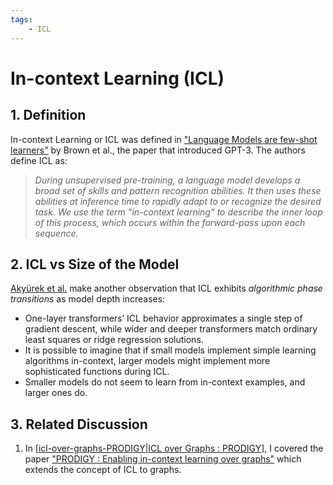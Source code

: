 ```yaml
---
tags:
    - ICL
---
```


# In-context Learning (ICL)

## 1. Definition

In-context Learning or ICL was defined in ["Language Models are few-shot learners"](https://arxiv.org/abs/2005.14165) by Brown et al., the paper that introduced GPT-3. The authors define ICL as:

> _During unsupervised pre-training, a language model develops a broad set of skills and pattern recognition abilities. It then uses these abilities at inference time to rapidly adapt to or recognize the desired task. We use the term “in-context learning” to describe the inner loop of this process, which occurs within the forward-pass upon each sequence._

## 2. ICL vs Size of the Model

[Akyürek et al.](https://arxiv.org/abs/2211.15661) make another observation that ICL exhibits _algorithmic phase transitions_ as model depth increases:

* One-layer transformers’ ICL behavior approximates a single step of gradient descent, while wider and deeper transformers match ordinary least squares or ridge regression solutions.
* It is possible to imagine that if small models implement simple learning algorithms in-context, larger models might implement more sophisticated functions during ICL.
* Smaller models do not seem to learn from in-context examples, and larger ones do.

## 3. Related Discussion

1. In [[icl-over-graphs-PRODIGY|ICL over Graphs : PRODIGY]], I covered the paper ["PRODIGY : Enabling in-context learning over graphs"](https://arxiv.org/abs/2305.12600) which extends the concept of ICL to graphs.


[//begin]: # "Autogenerated link references for markdown compatibility"
[icl-over-graphs-PRODIGY|ICL over Graphs : PRODIGY]: ../Graph_Neural_Networks/icl-over-graphs-PRODIGY "ICL : PRODIGY"
[//end]: # "Autogenerated link references"